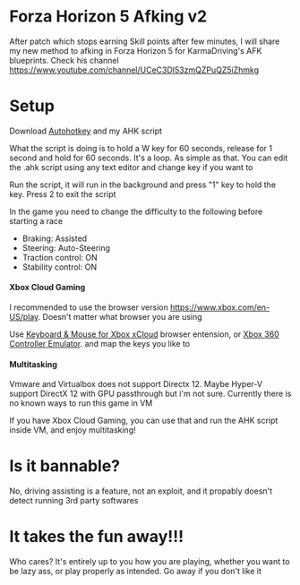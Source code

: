 # Forza Horizon 5 Afking v2

After patch which stops earning Skill points after few minutes, I will share my new method to afking in Forza Horizon 5 for KarmaDriving's AFK blueprints. Check his channel https://www.youtube.com/channel/UCeC3DI53zmQZPuQZ5iZhmkg

# Setup

Download [Autohotkey](https://www.autohotkey.com/) and my AHK script

What the script is doing is to hold a W key for 60 seconds, release for 1 second and hold for 60 seconds. It's a loop. As simple as that. You can edit the .ahk script using any text editor and change key if you want to

Run the script, it will run in the background and press "1" key to hold the key. Press 2 to exit the script

In the game you need to change the difficulty to the following before starting a race

- Braking: Assisted
- Steering: Auto-Steering
- Traction control: ON
- Stability control: ON

#### Xbox Cloud Gaming

I recommended to use the browser version https://www.xbox.com/en-US/play. Doesn't matter what browser you are using

Use [Keyboard & Mouse for Xbox xCloud](https://idolize.github.io/xcloud-keyboard-mouse/) browser entension, or [Xbox 360 Controller Emulator](https://www.x360ce.com/). and map the keys you like to

#### Multitasking

Vmware and Virtualbox does not support Directx 12. Maybe Hyper-V support DirectX 12 with GPU passthrough but i'm not sure. Currently there is no known ways to run this game in VM

If you have Xbox Cloud Gaming, you can use that and run the AHK script inside VM, and enjoy multitasking!

# Is it bannable?

No, driving assisting is a feature, not an exploit, and it propably doesn't detect running 3rd party softwares

# It takes the fun away!!!

Who cares? It's entirely up to you how you are playing, whether you want to be lazy ass, or play properly as intended. Go away if you don't like it

